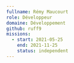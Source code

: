 ```yaml
---
fullname: Rémy Maucourt
role: Développeur
domaine: Développement
github: ruff9
missions:
  - start: 2021-05-25
    end: 2021-11-25
    status: independent
---
```


